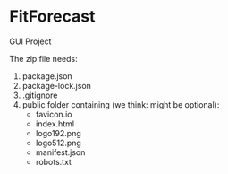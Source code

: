 # FitForecast
GUI Project

The zip file needs:
1. package.json
2. package-lock.json
3. .gitignore
4. public folder containing (we think: might be optional):
   - favicon.io
   - index.html
   - logo192.png
   - logo512.png
   - manifest.json
   - robots.txt
